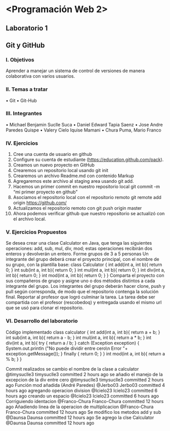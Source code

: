 # <Programación Web 2>

## Laboratorio 1
## Git y GitHub

### I.	 Objetivos
Aprender a manejar un sistema de control de versiones de manera colaborativa con varios
usuarios.
### II.	Temas a tratar

•	Git
•	Git-Hub

### III.	Integrantes

•	Michael Benjamin Suclle Suca
•	Daniel Edward Tapia Saenz
•	Jose Andre Paredes Quispe
•	Valery Cielo Iquise Mamani
•	Chura Puma, Mario Franco

### IV.	Ejercicios

1.	Cree una cuenta de usuario en github
2.	Configure su cuenta de estudiante (https://education.github.com/pack).
3.	Creamos un nuevo proyecto en GitHub
4.	Crearemos un repositorio local usando git init
5.	Crearemos un archivo Readme.md con contenido Markup
6.	Agregaremos este archivo al staging area usando git add.
7.	Hacemos un primer commit en nuestro repositorio local git commit -m “mi primer proyecto en github”
8.	Asociamos el repositorio local con el repositorio remoto git remote add origin https://github.com/
9.	Actualizamos el repositorio remoto con git push origin master
10.	Ahora podemos verificar github que nuestro repositorio se actualizó con el archivo local.

### V.	Ejercicios Propuestos
Se desea crear una clase Calculator en Java, que tenga las siguientes operaciones: add, sub, mul, div, mod; estas operaciones recibirán dos enteros y devolverán un entero.
Forme grupos de 3 a 5 personas
Un integrante del grupo deberá crear el proyecto principal, con el nombre de su grupo, con la plantilla base:
class Calculator {
int add(int a, int b){ return 0; }
int sub(int a, int b){ return 0; }
int mul(int a, int b){ return 0; }
int div(int a, int b){ return 0; }
int mod(int a, int b){ return 0; }
}
Comparta el proyecto con sus compañeros de grupo y asigne uno o dos métodos distintos a cada integrante del grupo.
Los integrantes del grupo deberán hacer clone, push y pull según corresponda, de modo que el repositorio contenga la solución final.
Reportar al profesor que logró culminar la tarea. La tarea debe ser compartida con el profesor (rescobedoq) y entregada usando el mismo url que se usó para clonar el repositorio.

### VI.	Desarrollo del laboratorio
Código implementado
class calculator {
	int add(int a, int b){
		return a + b;
	}
	int sub(int a, int b){
		return a - b; 
	}
	int mul(int a, int b){ 
		return a * b; 
	}
	int div(int a, int b){ 
		try {
		return a / b; 
		} catch (Exception exception) {
			System.out.println ("No puede dividir entre cero\n Error "+ exception.getMessage());
		} finally {
			return 0;
		}
	}
	int mod(int a, int b){
		return a % b;
	}
}


Commit realizados
se cambio el nombre de la clase a calculator
@timysuclle3
timysuclle3 committed 2 hours ago
se añadio el manejo de la excepcion de la div entre cero
@timysuclle3
timysuclle3 committed 2 hours ago
Función mod añadida (André Paredes)
@Jerbo03
Jerbo03 committed 4 hours ago
agregando operacion division
@Icielo23
Icielo23 committed 6 hours ago
creando un espacio
@Icielo23
Icielo23 committed 6 hours ago
Corriguiendo identacion
@Franco-Chura
Franco-Chura committed 12 hours ago
Añadiendo linea de la operacion de multiplicacion
@Franco-Chura
Franco-Chura committed 12 hours ago
Se modifico los metodos add y sub
@Daunsa
Daunsa committed 12 hours ago
Se agrego la clse Calculator
@Daunsa
Daunsa committed 12 hours ago
